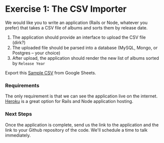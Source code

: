 
# Exercise 1: The CSV Importer

We would like you to write an application (Rails or Node, whatever you prefer) that takes a CSV file of albums and sorts them by release date.

1. The application should provide an interface to upload the CSV file (dirk?) 
2. The uploaded file should be parsed into a database (MySQL, Mongo, or Postgres – your choice)
3. After upload, the application should render the new list of albums sorted by `Release Year`

Export this [Sample CSV](https://docs.google.com/spreadsheets/d/1k9qlMWLqZ0fNuZDuVnT_wplk33JHq732mfq32FgKHzM/edit#gid=0) from Google Sheets. 

### Requirements

The only requirement is that we can see the application live on the internet. [Heroku](http://heroku.com/) is a great option for Rails and Node application hosting.

### Next Steps

Once the application is complete, send us the link to the application and the link to your Github repository of the code. We'll schedule a time to talk immediately. 
